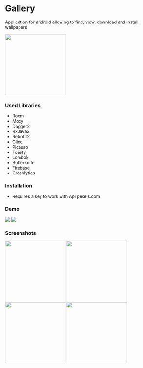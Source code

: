 # Gallery
Application for android allowing to find, view, download and install wallpapers

<a href="https://play.google.com/store/apps/details?id=ru.pyrovsergey.gallery">
  <img src="https://play.google.com/intl/en_gb/badges/images/generic/en_badge_web_generic.png" width="200"> 
</a>

### Used Libraries
 - Room
 - Moxy
 - Dagger2
 - RxJava2
 - Retrofit2
 - Glide
 - Picasso
 - Toasty
 - Lombok
 - Butterknife
 - Firebase
 - Crashlytics
 
### Installation
- Requires a key to work with Api pexels.com

### Demo
![](https://image.ibb.co/jZrynU/20180926_114042.gif)
![](https://image.ibb.co/fm2Sgp/20180926_113800.gif)
 
### Screenshots
<img src="https://image.ibb.co/no3pu9/Screenshot_20180926_105752.jpg" width="200"><img 
src="https://image.ibb.co/ncFf1p/Screenshot_20180926_110017.jpg" width="200"><img 
src="https://image.ibb.co/bBTNE9/Screenshot_20180926_105952.jpg" width="200"><img 
src="https://image.ibb.co/hkoNE9/Screenshot_20180926_110110.jpg" width="200">
